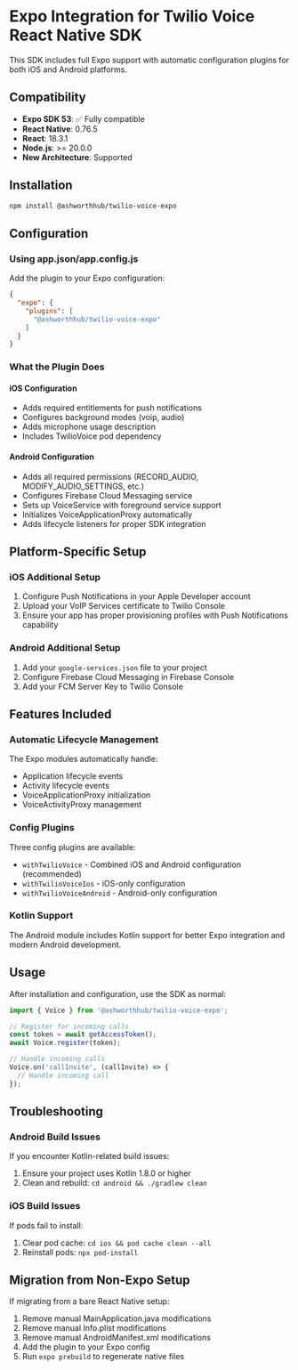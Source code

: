 # Expo Integration for Twilio Voice React Native SDK

This SDK includes full Expo support with automatic configuration plugins for both iOS and Android platforms.

## Compatibility

- **Expo SDK 53**: ✅ Fully compatible
- **React Native**: 0.76.5
- **React**: 18.3.1
- **Node.js**: >= 20.0.0
- **New Architecture**: Supported

## Installation

```bash
npm install @ashworthhub/twilio-voice-expo
```

## Configuration

### Using app.json/app.config.js

Add the plugin to your Expo configuration:

```json
{
  "expo": {
    "plugins": [
      "@ashworthhub/twilio-voice-expo"
    ]
  }
}
```

### What the Plugin Does

#### iOS Configuration
- Adds required entitlements for push notifications
- Configures background modes (voip, audio)
- Adds microphone usage description
- Includes TwilioVoice pod dependency

#### Android Configuration
- Adds all required permissions (RECORD_AUDIO, MODIFY_AUDIO_SETTINGS, etc.)
- Configures Firebase Cloud Messaging service
- Sets up VoiceService with foreground service support
- Initializes VoiceApplicationProxy automatically
- Adds lifecycle listeners for proper SDK integration

## Platform-Specific Setup

### iOS Additional Setup

1. Configure Push Notifications in your Apple Developer account
2. Upload your VoIP Services certificate to Twilio Console
3. Ensure your app has proper provisioning profiles with Push Notifications capability

### Android Additional Setup

1. Add your `google-services.json` file to your project
2. Configure Firebase Cloud Messaging in Firebase Console
3. Add your FCM Server Key to Twilio Console

## Features Included

### Automatic Lifecycle Management
The Expo modules automatically handle:
- Application lifecycle events
- Activity lifecycle events  
- VoiceApplicationProxy initialization
- VoiceActivityProxy management

### Config Plugins
Three config plugins are available:
- `withTwilioVoice` - Combined iOS and Android configuration (recommended)
- `withTwilioVoiceIos` - iOS-only configuration
- `withTwilioVoiceAndroid` - Android-only configuration

### Kotlin Support
The Android module includes Kotlin support for better Expo integration and modern Android development.

## Usage

After installation and configuration, use the SDK as normal:

```javascript
import { Voice } from '@ashworthhub/twilio-voice-expo';

// Register for incoming calls
const token = await getAccessToken();
await Voice.register(token);

// Handle incoming calls
Voice.on('callInvite', (callInvite) => {
  // Handle incoming call
});
```

## Troubleshooting

### Android Build Issues
If you encounter Kotlin-related build issues:
1. Ensure your project uses Kotlin 1.8.0 or higher
2. Clean and rebuild: `cd android && ./gradlew clean`

### iOS Build Issues
If pods fail to install:
1. Clear pod cache: `cd ios && pod cache clean --all`
2. Reinstall pods: `npx pod-install`

## Migration from Non-Expo Setup

If migrating from a bare React Native setup:
1. Remove manual MainApplication.java modifications
2. Remove manual Info.plist modifications
3. Remove manual AndroidManifest.xml modifications
4. Add the plugin to your Expo config
5. Run `expo prebuild` to regenerate native files